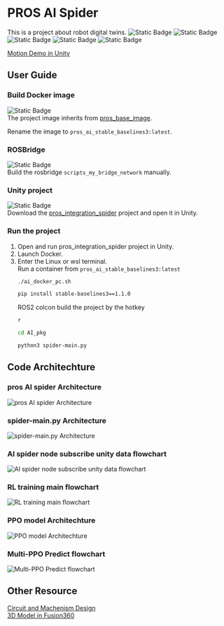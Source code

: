 # PROS AI Spider
This is a project about robot digital twins.
![Static Badge](https://img.shields.io/badge/ROS2-green)
![Static Badge](https://img.shields.io/badge/Unity-black)
![Static Badge](https://img.shields.io/badge/python3-blue)
![Static Badge](https://img.shields.io/badge/docker-blue)
![Static Badge](https://img.shields.io/badge/websocket-purple)  


[Motion Demo in Unity](https://youtu.be/rl5G2wjM3S0)


## User Guide

### Build Docker image
![Static Badge](https://img.shields.io/badge/docker-blue)  
The project image inherits from  [pros_base_image](https://github.com/screamlab/pros_base_image/blob/main/README.md).  

Rename the image to  `pros_ai_stable_baselines3:latest`.

### ROSBridge
![Static Badge](https://img.shields.io/badge/ROS2-green)  
Build the rosbridge `scripts_my_bridge_network` manually.

### Unity project
![Static Badge](https://img.shields.io/badge/Unity-black)  
Download the [pros_integration_spider](https://paia-tech.synology.me:8943/pros/pros_integration_spider#) project and open it in Unity.


### Run the project
1. Open and run pros_integration_spider project in Unity.
2.  Launch Docker.
3.  Enter the Linux or wsl terminal.  
    Run a container from `pros_ai_stable_baselines3:latest`
    ```bash
    ./ai_docker_pc.sh
    ``` 
    ```bash
    pip install stable-baselines3==1.1.0
    ```
    ROS2 colcon build the project by the hotkey
    ```bash
    r
    ```  
    ```bash
    cd AI_pkg
    ```  
    ```bash
    python3 spider-main.py
    ```  


## Code Architechture
### pros AI spider Architecture
![pros AI spider Architecture](https://github.com/roger20415/pros_AI_spider/blob/develop/diagram/pros_AI%20spider%20Architecture.drawio.png)


### spider-main.py Architecture
![spider-main.py Architecture](https://github.com/roger20415/pros_AI_spider/blob/develop/diagram/spider-main.drawio.png)

### AI spider node subscribe unity data flowchart
![AI spider node subscribe unity data flowchart](https://github.com/roger20415/pros_AI_spider/blob/develop/diagram/AI%20spider%20node%20subscribe%20unity%20data.drawio.png)

### RL training main flowchart
![RL training main flowchart](https://github.com/roger20415/pros_AI_spider/blob/develop/diagram/RL%20training%20main.drawio.png)

### PPO model Architechture
![PPO model Architechture](https://github.com/roger20415/pros_AI_spider/blob/develop/diagram/PPO.drawio.png)

### Multi-PPO Predict flowchart
![Multi-PPO Predict flowchart](https://github.com/roger20415/pros_AI_spider/blob/develop/diagram/Multi-PPO_predict.drawio.png)


## Other Resource
[Circuit and Machenism Design](https://drive.google.com/drive/folders/139djy3Gg4i-CpHx8RhV_BGYDbM0R4fZM?usp=sharing)  
[3D Model in Fusion360](https://a360.co/4enicxd)